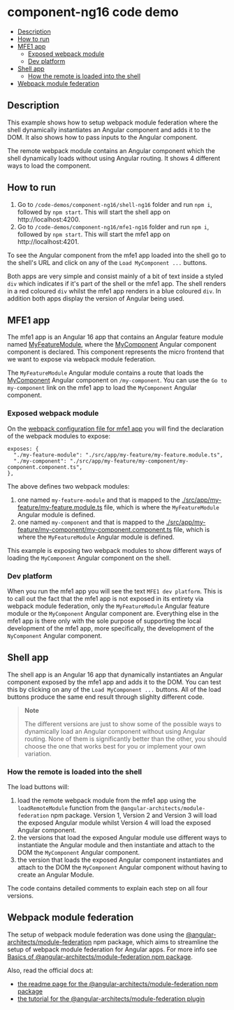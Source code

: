 # component-ng16 code demo

- [Description](#description)
- [How to run](#how-to-run)
- [MFE1 app](#mfe1-app)
  - [Exposed webpack module](#exposed-webpack-module)
  - [Dev platform](#dev-platform)
- [Shell app](#shell-app)
  - [How the remote is loaded into the shell](#how-the-remote-is-loaded-into-the-shell)
- [Webpack module federation](#webpack-module-federation)

## Description

This example shows how to setup webpack module federation where the shell dynamically instantiates an Angular component and adds it to the DOM. It also shows how to pass inputs to the Angular component.

The remote webpack module contains an Angular component which the shell dynamically loads without using Angular routing. It shows 4 different ways to load the component.

## How to run

1) Go to `/code-demos/component-ng16/shell-ng16` folder and run `npm i`, followed by `npm start`. This will start the shell app on http://localhost:4200.
2) Go to `/code-demos/component-ng16/mfe1-ng16` folder and run `npm i`, followed by `npm start`. This will start the mfe1 app on http://localhost:4201.

To see the Angular component from the mfe1 app loaded into the shell go to the shell's URL and click on any of the `Load MyComponent ...` buttons. 

Both apps are very simple and consist mainly of a bit of text inside a styled `div` which indicates if it's part of the shell or the mfe1 app. The shell renders in a red coloured `div` whilst the mfe1 app renders in a blue coloured `div`. In addition both apps display the version of Angular being used.

## MFE1 app

The mfe1 app is an Angular 16 app that contains an Angular feature module named [MyFeatureModule](/code-demos/component-ng16/mfe1-ng16/src/app/my-feature/my-feature.module.ts), where the [MyComponent](/code-demos/component-ng16/mfe1-ng16/src/app/my-feature/my-component/my-component.component.ts) Angular component component is declared. This component represents the micro frontend that we want to expose via webpack module federation.

The `MyFeatureModule` Angular module contains a route that loads the [MyComponent](/code-demos/component-ng16/mfe1-ng16/src/app/my-feature/my-component/my-component.component.ts) Angular component on `/my-component`. You can use the `Go to my-component` link on the mfe1 app to load the `MyComponent` Angular component.

### Exposed webpack module

On the [webpack configuration file for mfe1 app](./mfe1-ng16/webpack.config.js) you will find the declaration of the webpack modules to expose:

```
exposes: {
  "./my-feature-module": "./src/app/my-feature/my-feature.module.ts",
  "./my-component": "./src/app/my-feature/my-component/my-component.component.ts",
},
```

The above defines two webpack modules:
1) one named `my-feature-module` and that is mapped to the [./src/app/my-feature/my-feature.module.ts](/code-demos/component-ng16/mfe1-ng16/src/app/my-feature/my-feature.module.ts) file, which is where the `MyFeatureModule` Angular module is defined. 
2) one named `my-component` and that is mapped to the [./src/app/my-feature/my-component/my-component.component.ts](/code-demos/component-ng16/mfe1-ng16/src/app/my-feature/my-component/my-component.component.ts) file, which is where the `MyFeatureModule` Angular module is defined. 

This example is exposing two webpack modules to show different ways of loading the `MyComponent` Angular component on the shell.

### Dev platform

When you run the mfe1 app you will see the text `MFE1 dev platform`. This is to call out the fact that the mfe1 app is not exposed in its entirety via webpack module federation, only the `MyFeatureModule` Angular feature module or the `MyComponent` Angular component are. Everything else in the mfe1 app is there only with the sole purpose of supporting the local development of the mfe1 app, more specifically, the development of the `NyComponent` Angular component.

## Shell app

The shell app is an Angular 16 app that dynamically instantiates an Angular component exposed by the mfe1 app and adds it to the DOM. You can test this by clicking on any of the `Load MyComponent ...` buttons. All of the load buttons produce the same end result through slighlty different code.

> **Note**
>
> The different versions are just to show some of the possible ways to dynamically load an Angular component without using Angular routing. None of them is significantly better than the other, you should choose the one that works best for you or implement your own variation.
> 

### How the remote is loaded into the shell

The load buttons will:

1) load the remote webpack module from the mfe1 app using the `loadRemoteModule` function from the `@angular-architects/module-federation` npm package. Version 1, Version 2 and Version 3 will load the exposed Angular module whilst Version 4 will load the exposed Angular component.
2) the versions that load the exposed Angular module use different ways to instantiate the Angular module and then instantiate and attach to the DOM the `MyComponent` Angular component.
3) the version that loads the exposed Angular component instantiates and attach to the DOM the `MyComponent` Angular component without having to create an Angular Module.

The code contains detailed comments to explain each step on all four versions.

## Webpack module federation

The setup of webpack module federation was done using the [@angular-architects/module-federation](https://www.npmjs.com/package/@angular-architects/module-federation) npm package, which aims to streamline the setup of webpack module federation for Angular apps. For more info see [Basics of @angular-architects/module-federation npm package](/docs/basics-angular-architects.md).

Also, read the official docs at:
- [the readme page for the @angular-architects/module-federation npm package](https://www.npmjs.com/package/@angular-architects/module-federation?activeTab=readme)
- [the tutorial for the @angular-architects/module-federation plugin](https://github.com/angular-architects/module-federation-plugin/blob/main/libs/mf/tutorial/tutorial.md)